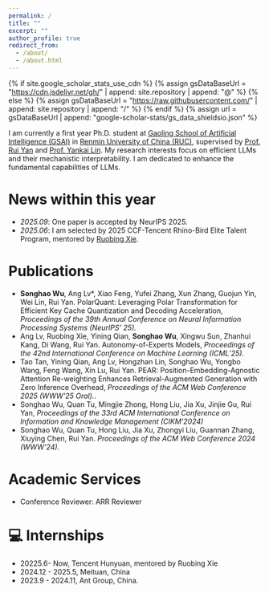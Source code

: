 ```yaml
---
permalink: /
title: ""
excerpt: ""
author_profile: true
redirect_from: 
  - /about/
  - /about.html
---
```


{% if site.google_scholar_stats_use_cdn %}
{% assign gsDataBaseUrl = "https://cdn.jsdelivr.net/gh/" | append: site.repository | append: "@" %}
{% else %}
{% assign gsDataBaseUrl = "https://raw.githubusercontent.com/" | append: site.repository | append: "/" %}
{% endif %}
{% assign url = gsDataBaseUrl | append: "google-scholar-stats/gs_data_shieldsio.json" %}

<span class='anchor' id='about-me'></span>

I am currently a first year Ph.D. student at [Gaoling School of Artificial Intelligence (GSAI)](http://ai.ruc.edu.cn/) in [Renmin University of China (RUC)](https://www.ruc.edu.cn/), supervised by [Prof. Rui Yan](https://scholar.google.com/citations?hl=en&user=eLw6g-UAAAAJ) and [Prof. Yankai Lin](https://scholar.google.com/citations?hl=en&user=j8K1FqEAAAAJ). 
My research interests focus on efficient LLMs and their mechanistic interpretability. I am dedicated to enhance the fundamental capabilities of LLMs.

# News within this year
- *2025.09*: One paper is accepted by NeurIPS 2025.
- *2025.06*: I am selected by 2025 CCF-Tencent Rhino-Bird Elite Talent Program, mentored by [Ruobing Xie](https://ruobingxie.github.io/).

# Publications
- **Songhao Wu**, Ang Lv*, Xiao Feng, Yufei Zhang, Xun Zhang, Guojun Yin, Wei Lin, Rui Yan. PolarQuant: Leveraging Polar Transformation for Efficient Key Cache Quantization and Decoding Acceleration, *Proceedings of the 39th Annual Conference on Neural Information Processing Systems (NeurIPS' 25).*
- Ang Lv, Ruobing Xie, Yining Qian, **Songhao Wu**, Xingwu Sun, Zhanhui Kang, Di Wang, Rui Yan. Autonomy-of-Experts Models, *Proceedings of the 42nd International Conference on Machine Learning (ICML’25).*
- Tao Tan, Yining Qian, Ang Lv, Hongzhan Lin, Songhao Wu, Yongbo Wang, Feng Wang, Xin Lu, Rui Yan. PEAR: Position-Embedding-Agnostic Attention Re-weighting Enhances Retrieval-Augmented Generation with Zero Inference Overhead, *Proceedings of the ACM Web Conference 2025 (WWW'25 Oral).*.
- Songhao Wu, Quan Tu, Mingjie Zhong, Hong Liu, Jia Xu, Jinjie Gu, Rui Yan, *Proceedings of the 33rd ACM International Conference on Information and Knowledge Management (CIKM'2024)*
- Songhao Wu, Quan Tu, Hong Liu, Jia Xu, Zhongyi Liu, Guannan Zhang, Xiuying Chen, Rui Yan. *Proceedings of the ACM Web Conference 2024 (WWW'24).*

# Academic Services
- Conference Reviewer: ARR Reviewer

# 💻 Internships
- 20225.6- Now, Tencent Hunyuan, mentored by Ruobing Xie
- 2024.12 - 2025.5, Meituan, China
- 2023.9 - 2024.11, Ant Group, China.
